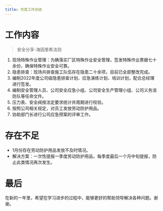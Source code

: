 ```yaml
---
title: 月度工作总结
---
```


# 工作内容
> 安全分享-海因里希法则
1. 现场特殊作业管理：为确落实厂区特殊作业安全管理，签发特殊作业票据七十余份，确保特殊作业安全可靠。
2. 隐患排查：现场共排查施工队伍存在隐患二十余项，目前已全部整改完成。
3. 编制2022年度公司级隐患排查计划、应急演练计划、培训计划，配合总经理进行签发。
4. 编制安全管理人员、公司安全应急小组、公司安全生产管理小组、公司义务消防队等任命文件。
5. 压力表、安全阀按法定要求统计并周期进行校验。
6. 按照公司相关规定，对员工发放劳动防护用品。
7. 协助部门长进行公司应急预案的评审工作。

# 存在不足
- 1月份存在劳动防护用品发放不及时情况。
- 解决方案：一次性提报一季度劳动防护用品，每季度最后一个月中旬提报，防止此类情况再次发生。

# 最后
在新的一年里，希望在学习进步的过程中，能够更好的帮助领导解决各种问题。谢谢。

